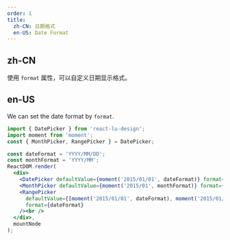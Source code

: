 ```yaml
---
order: 1
title:
  zh-CN: 日期格式
  en-US: Date Format
---
```


## zh-CN

使用 `format` 属性，可以自定义日期显示格式。

## en-US

We can set the date format by `format`.

````jsx
import { DatePicker } from 'react-lu-design';
import moment from 'moment';
const { MonthPicker, RangePicker } = DatePicker;

const dateFormat = 'YYYY/MM/DD';
const monthFormat = 'YYYY/MM';
ReactDOM.render(
  <div>
    <DatePicker defaultValue={moment('2015/01/01', dateFormat)} format={dateFormat} /><br />
    <MonthPicker defaultValue={moment('2015/01', monthFormat)} format={monthFormat} /><br />
    <RangePicker
      defaultValue={[moment('2015/01/01', dateFormat), moment('2015/01/01', dateFormat)]}
      format={dateFormat}
    /><br />
  </div>,
  mountNode
);
````
